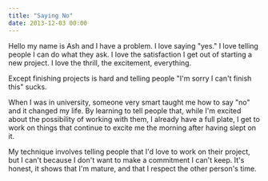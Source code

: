 ```yaml
---
title: "Saying No"
date: 2013-12-03 00:00
---
```


<p>Hello my name is Ash and I have a problem. I love saying "yes." I love telling people I can do what they ask. I love the satisfaction I get out of starting a new project. I love the thrill, the excitement, everything. </p>

<p>Except finishing projects is hard and telling people "I'm sorry I can't finish this" sucks. </p>

<p>When I was in university, someone very smart taught me how to say "no" and it changed my life. By learning to tell people that, while I'm excited about the possibility of working with them, I already have a full plate, I get to work on things that continue to excite me the morning after having slept on it. </p>

<p>My technique involves telling people that I'd love to work on their project, but I can't because I don't want to make a commitment I can't keep. It's honest, it shows that I'm mature, and that I respect the other person's time. </p>

<!-- more -->

